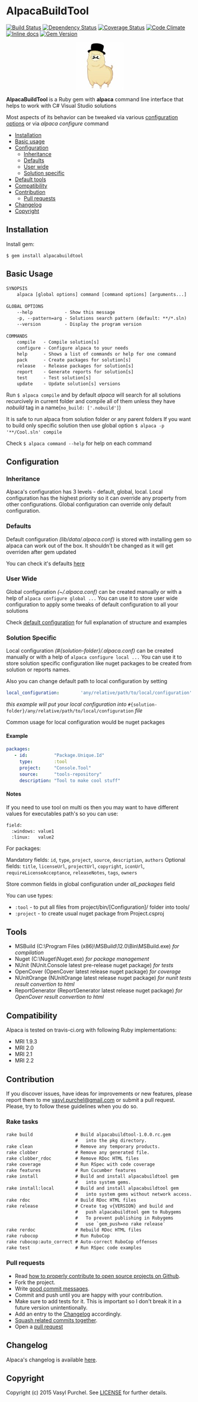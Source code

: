 # AlpacaBuildTool

[![Build Status](https://travis-ci.org/vasyl-purchel/alpaca.svg?branch=master)](https://travis-ci.org/vasyl-purchel/alpaca)
[![Dependency Status](https://gemnasium.com/vasyl-purchel/alpaca.svg)](https://gemnasium.com/vasyl-purchel/alpaca)
[![Coverage Status](https://coveralls.io/repos/vasyl-purchel/alpaca/badge.svg?branch=master)](https://coveralls.io/r/vasyl-purchel/alpaca?branch=master)
[![Code Climate](https://codeclimate.com/github/vasyl-purchel/alpaca/badges/gpa.svg)](https://codeclimate.com/github/vasyl-purchel/alpaca)
[![Inline docs](https://inch-ci.org/github/vasyl-purchel/alpaca.svg)](http://inch-ci.org/github/vasyl-purchel/alpaca)
[![Gem Version](https://badge.fury.io/rb/alpacabuildtool.svg)](http://badge.fury.io/rb/alpacabuildtool)

<p align="center">
  <img src="https://raw.githubusercontent.com/vasyl-purchel/alpaca/master/lib/alpacabuildtool/data/logo.jpg" alt="Logo"/>
</p>

**AlpacaBuildTool** is a Ruby gem with **alpaca** command line interface that
helps to work with C# Visual Studio solutions

Most aspects of its behavior can be tweaked via various
[configuration options][1]
or via _alpaca configure_ command

- [Installation](#installation)
- [Basic usage](#basic-usage)
- [Configuration](#configuration)
    - [Inheritance](#inheritance)
    - [Defaults](#defaults)
    - [User wide](#user-wide)
    - [Solution specific](#solution-specific)
- [Default tools](#tools)
- [Compatibility](#compatibility)
- [Contribution](#contribution)
    - [Pull requests](#pull-requests)
- [Changelog](#changelog)
- [Copyright](#copyright)

## Installation

Install gem:

   ```
   $ gem install alpacabuildtool
   ```

## Basic Usage

   ```
   SYNOPSIS
       alpaca [global options] command [command options] [arguments...]

   GLOBAL OPTIONS
       --help            - Show this message
       -p, --pattern=arg - Solutions search pattern (default: **/*.sln)
       --version         - Display the program version

   COMMANDS
       compile   - Compile solution[s]
       configure - Configure alpaca to your needs
       help      - Shows a list of commands or help for one command
       pack      - Create packages for solution[s]
       release   - Release packages for solution[s]
       report    - Generate reports for solution[s]
       test      - Test solution[s]
       update    - Update solution[s] versions
   ```

Run `$ alpaca compile` and by default *alpaca* will search for all solutions
recurcively in current folder and compile all of them unless they have
*nobuild* tag in a name(`no_build: ['.nobuild']`)

It is safe to run alpaca from solution folder or any parent folders
If you want to build only specific solution then use global option
`$ alpaca -p '**/Cool.sln' compile`

Check `$ alpaca command --help` for help on each command

## Configuration

### Inheritance

Alpaca's configuration has 3 levels - default, global, local.
Local configuration has the highest priority so it can override any property
from other configurations. Global configuration can override only default
configuration.

### Defaults

Default configuration _(lib/data/.alpaca.conf)_ is stored with installing gem
so alpaca can work out of the box.
It shouldn't be changed as it will get overriden after gem updated

You can check it's defaults [here][1]

### User Wide

Global configuration _(~/.alpaca.conf)_ can be created manually or
with a help of `alpaca configure global ...`
You can use it to store user wide configuration to apply some tweaks of
default configuration to all your solutions

Check [default configuration][1]
for full explanation of structure and examples

### Solution Specific

Local configuration _(#{solution-folder}/.alpaca.conf)_ can be created
manually or with a help of `alpaca configure local ...`
You can use it to store solution specific configuration like nuget packages
to be created from solution or reports names.

Also you can change default path to local configuration by setting

   ```yaml
   local_configuration:        'any/relative/path/to/local/configuration'
   ```

_this example will put your local configuration into_
`#{solution-folder}/any/relative/path/to/local/configuration` _file_

Common usage for local configuration would be nuget packages

#### Example

   ```yaml
   packages:
      - id:          "Package.Unique.Id"
        type:        :tool
        project:     "Console.Tool"
        source:      "tools-repository"
        description: "Tool to make cool stuff"
   ```

#### Notes

If you need to use tool on multi os then you may want to have different values
for executables path's so you can use:

   ```
   field:
     :windows: value1
     :linux:   value2
   ```

For packages:

Mandatory fields: `id`, `type`, `project`, `source`, `description`, `authors`
Optional fields: `title`, `licenseUrl`, `projectUrl`, `copyright`, `iconUrl`,
                 `requireLicenseAcceptance`, `releaseNotes`, `tags`, `owners`

Store common fields in global configuration under *all_packages* field

You can use types:

* `:tool` - to put all files from project/bin/[Configuration]/ folder
  into tools/
* `:project` - to create usual nuget package from Project.csproj

## Tools

* MSBuild (C:\Program Files (x86)\MSBuild\12.0\Bin\MSBuild.exe)
  _for compilation_
* Nuget (C:\Nuget\Nuget.exe)
  _for package management_
* NUnit (NUnit.Console latest pre-release nuget package)
  _for tests_
* OpenCover (OpenCover latest release nuget package)
  _for coverage_
* NUnitOrange (NUnitOrange latest release nuget package)
  _for nunit tests result convertion to html_
* ReportGenerator (ReportGenerator latest release nuget package)
  _for OpenCover result convertion to html_

## Compatibility

Alpaca is tested on travis-ci.org with following Ruby implementations:

* MRI 1.9.3
* MRI 2.0
* MRI 2.1
* MRI 2.2

## Contribution

If you discover issues, have ideas for improvements or new features,
please report them to me <vasyl.purchel@gmail.com> or submit a pull
request. Please, try to follow these guidelines when you do so.

### Rake tasks

   ```
   rake build                # Build alpacabuildtool-1.0.0.rc.gem
                             #   into the pkg directory.
   rake clean                # Remove any temporary products.
   rake clobber              # Remove any generated file.
   rake clobber_rdoc         # Remove RDoc HTML files
   rake coverage             # Run RSpec with code coverage
   rake features             # Run Cucumber features
   rake install              # Build and install alpacabuildtool gem
                             #   into system gems.
   rake install:local        # Build and install alpacabuildtool gem
                             #   into system gems without network access.
   rake rdoc                 # Build RDoc HTML files
   rake release              # Create tag v{VERSION} and build and
                             #   push alpacabuildtool gem to Rubygems
                             #   To prevent publishing in Rubygems
                             #   use `gem_push=no rake release`
   rake rerdoc               # Rebuild RDoc HTML files
   rake rubocop              # Run RuboCop
   rake rubocop:auto_correct # Auto-correct RuboCop offenses
   rake test                 # Run RSpec code examples
   ```

### Pull requests

* Read [how to properly contribute to open source projects on Github][2].
* Fork the project.
* Write [good commit messages][3].
* Commit and push until you are happy with your contribution.
* Make sure to add tests for it. This is important so I don't break it
  in a future version unintentionally.
* Add an entry to the [Changelog](CHANGELOG) accordingly.
* [Squash related commits together][4].
* Open a [pull request][5]

## Changelog

Alpaca's changelog is available [here](CHANGELOG).

## Copyright

Copyright (c) 2015 Vasyl Purchel. See [LICENSE](LICENSE) for further details.

[1]: https://github.com/vasyl-purchel/alpaca/blob/master/lib/alpacabuildtool/data/.alpaca.conf
[2]: http://gun.io/blog/how-to-github-fork-branch-and-pull-request
[3]: http://tbaggery.com/2008/04/19/a-note-about-git-commit-messages.html
[4]: http://gitready.com/advanced/2009/02/10/squashing-commits-with-rebase.html
[5]: https://help.github.com/articles/using-pull-requests